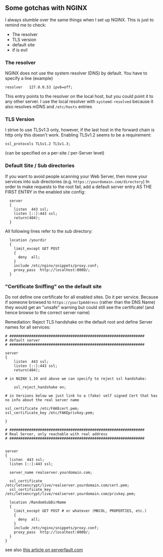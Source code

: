 ## Some gotchas with NGINX

I always stumble over the same things when I set up NGINX. This is just to remind me to check:

- The resolver
- TLS version
- default site
- if is evil

### The resolver

NGINX does not use the system resolver (DNS) by default. You have to specify a line (example)

    resolver   127.0.0.53 ipv6=off;

This entry points to the resolver on the local host, but you could point it to any other server. I use the local resolver with `systemd-resolved` because it also resolves mDNS and `/etc/hosts` entries

### TLS Version

I strive to use TLSv1.3 only, however, if the last host in the forward chain is http only this doesn't work. Enabling TLSv1.2 seems to be a requirement:

    ssl_protocols TLSv1.2 TLSv1.3;

(can be specified on a per-site / per-Server level)

### Default Site / Sub directories

If you want to avoid people scanning your Web Server, then move your services into sub directories (e.g. `https://yourdomain.com/directory`) In order to make requests to the root fail, add a default server entry AS THE FIRST ENTRY in the enabled site config:

```
  server
  {
    listen  443 ssl;
    listen [::]:443 ssl;
    return(404);
  }
```

All following lines refer to the sub directory:

```
  location /yourdir
  {
    limit_except GET POST
    {
      deny  all;
    }
    include /etc/nginx/snippets/proxy.conf;
    proxy_pass  http://localhost:8080/;
  }
```


### "Certificate Sniffing" on the default site

Do not define one certificate for all enabled sites. Do it per service. Because if someone browsed to `https://yourIpAddress` (rather than the DNS Name) they would get an "unsafe" warning but could still see the certificate! (and hence browse to the correct server name)

Remediation: Reject TLS handshake on the default root and define Server names for all services:


```
# ##############################################################
# default server
# ##############################################################

server
{
    listen  443 ssl;
    listen [::]:443 ssl;
    return(404);

# in NGINX 1.19 and above we can specify to reject ssl handshake:

    ssl_reject_handshake on;

# in Versions below we just link to a (fake) self signed Cert that has no info about the real server name

ssl_certificate /etc/FAKEcert.pem;
ssl_certificate_key /etc/FAKEprivkey.pem;

}

# ##############################################################
# Real Server, only reachable with real address
# ##############################################################


server
{
  listen  443 ssl;
  listen [::]:443 ssl;

  server_name realserver.yourdomain.com;

  ssl_certificate /etc/letsencrypt/live/realserver.yourdomain.com/cert.pem;
  ssl_certificate_key /etc/letsencrypt/live/realserver.yourdomain.com/privkey.pem;

  location /RandomSubDirName
  {
    limit_except GET POST # or whatever (MKCOL, PROPERTIES, etc.)
    {
      deny  all;
    }
    include /etc/nginx/snippets/proxy.conf;
    proxy_pass  http://localhost:8080/;
  }
}

```

see also [this article on serverfault.com](https://serverfault.com/questions/373929/nginx-how-do-i-reject-request-to-unlisted-ssl-virtual-server)
